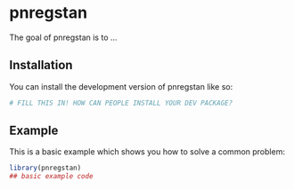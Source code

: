 
<!-- README.md is generated from README.Rmd. Please edit that file -->

# pnregstan

<!-- badges: start -->
<!-- badges: end -->

The goal of pnregstan is to …

## Installation

You can install the development version of pnregstan like so:

``` r
# FILL THIS IN! HOW CAN PEOPLE INSTALL YOUR DEV PACKAGE?
```

## Example

This is a basic example which shows you how to solve a common problem:

``` r
library(pnregstan)
## basic example code
```
